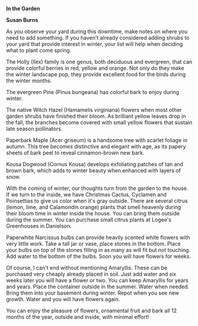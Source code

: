 **In the Garden**

**Susan Burns**

As you observe your yard during this downtime, make notes on where you
need to add something. If you haven't already considered adding shrubs
to your yard that provide interest in winter, your list will help when
deciding what to plant come spring.

The Holly (Ilex) family is one genus, both deciduous and evergreen, that
can provide colorful berries in red, yellow and orange. Not only do they
make the winter landscape pop, they provide excellent food for the birds
during the winter months.

The evergreen Pine (Pinus bungeana) has colorful bark to enjoy during
winter.

The native Witch Hazel (Hamamelis virginiana) flowers when most other
garden shrubs have finished their bloom. As brilliant yellow leaves drop
in the fall, the branches become covered with small yellow flowers that
sustain late season pollinators.

Paperbark Maple (Acer griseum) is a handsome tree with scarlet foliage
in autumn. This tree becomes distinctive and elegant with age, as its
papery sheets of bark peel to reveal cinnamon-brown new bark.

Kousa Dogwood (Cornus Kousa) develops exfoliating patches of tan and
brown bark, which adds to winter beauty when enhanced with layers of
snow.

With the coming of winter, our thoughts turn from the garden to the
house. If we turn to the inside, we have Christmas Cactus, Cyclamen and
Poinsettias to give us color when it's gray outside. There are several
citrus (lemon, lime, and Calamondin orange) plants that smell heavenly
during their bloom time in winter inside the house. You can bring them
outside during the summer. You can purchase small citrus plants at
Logee's Greenhouses in Danielson.

Paperwhite Narcissus bulbs can provide heavily scented white flowers
with very little work. Take a tall jar or vase, place stones in the
bottom. Place your bulbs on top of the stones filling in as many as will
fit but not touching. Add water to the bottom of the bulbs. Soon you
will have flowers for weeks.

Of course, I can't end without mentioning Amaryllis. These can be
purchased very cheaply already placed in soil. Just add water and six
weeks later you will have a flower or two. You can keep Amaryllis for
years and years. Place the container outside in the summer. Water when
needed. Bring them into your basement during winter. Repot when you see
new growth. Water and you will have flowers again.

You can enjoy the pleasure of flowers, ornamental fruit and bark all 12
months of the year, outside and inside, with minimal effort!

